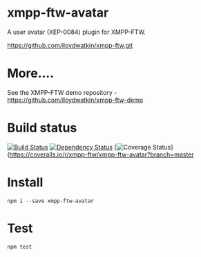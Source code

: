 xmpp-ftw-avatar
=================

A user avatar (XEP-0084) plugin for XMPP-FTW.

https://github.com/lloydwatkin/xmpp-ftw.git

# More....

See the XMPP-FTW demo repository - https://github.com/lloydwatkin/xmpp-ftw-demo

# Build status

[![Build Status](https://secure.travis-ci.org/lloydwatkin/xmpp-ftw-avatar.png)](http://travis-ci.org/lloydwatkin/xmpp-ftw-avatar)
[![Dependency Status](https://david-dm.org/xmpp-ftw/xmpp-ftw-avatar.png)](https://david-dm.org/xmpp-ftw/xmpp-ftw-avatar)
[![Coverage Status](https://img.shields.io/coveralls/xmpp-ftw/xmpp-ftw-avatar.svg)](https://coveralls.io/r/xmpp-ftw/xmpp-ftw-avatar?branch=master

# Install

```
npm i --save xmpp-ftw-avatar
```

# Test

```
npm test
```

